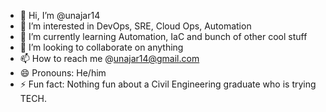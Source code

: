 - 👋 Hi, I’m @unajar14
- 👀 I’m interested in DevOps, SRE, Cloud Ops, Automation
- 🌱 I’m currently learning Automation, IaC and bunch of other cool stuff
- 💞️ I’m looking to collaborate on anything
- 📫 How to reach me @unajar14@gmail.com
- 😄 Pronouns: He/him
- ⚡ Fun fact: Nothing fun about a Civil Engineering graduate who is trying TECH.

<!---
unajar14/unajar14 is a ✨ special ✨ repository because its `README.md` (this file) appears on your GitHub profile.
You can click the Preview link to take a look at your changes.
--->
